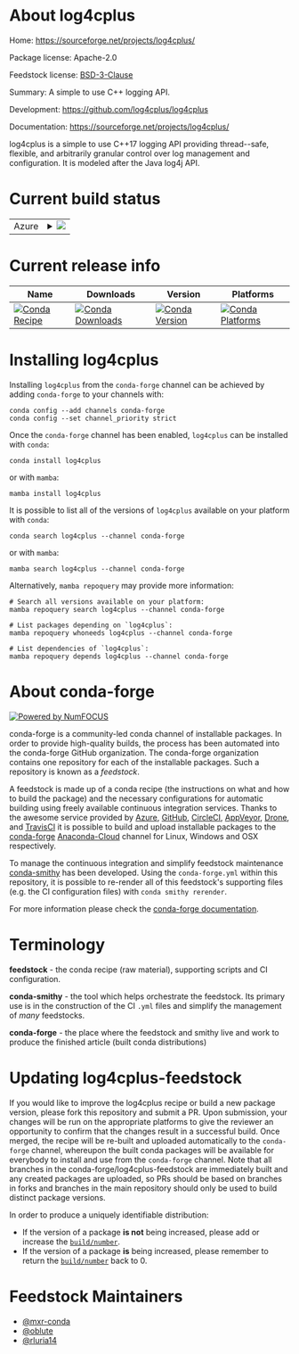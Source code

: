 About log4cplus
===============

Home: https://sourceforge.net/projects/log4cplus/

Package license: Apache-2.0

Feedstock license: [BSD-3-Clause](https://github.com/conda-forge/log4cplus-feedstock/blob/main/LICENSE.txt)

Summary: A simple to use C++ logging API.

Development: https://github.com/log4cplus/log4cplus

Documentation: https://sourceforge.net/projects/log4cplus/

log4cplus is a simple to use C++17 logging API providing thread--safe,
flexible, and arbitrarily granular control over log management and
configuration. It is modeled after the Java log4j API.


Current build status
====================


<table>
    
  <tr>
    <td>Azure</td>
    <td>
      <details>
        <summary>
          <a href="https://dev.azure.com/conda-forge/feedstock-builds/_build/latest?definitionId=12471&branchName=main">
            <img src="https://dev.azure.com/conda-forge/feedstock-builds/_apis/build/status/log4cplus-feedstock?branchName=main">
          </a>
        </summary>
        <table>
          <thead><tr><th>Variant</th><th>Status</th></tr></thead>
          <tbody><tr>
              <td>linux_64</td>
              <td>
                <a href="https://dev.azure.com/conda-forge/feedstock-builds/_build/latest?definitionId=12471&branchName=main">
                  <img src="https://dev.azure.com/conda-forge/feedstock-builds/_apis/build/status/log4cplus-feedstock?branchName=main&jobName=linux&configuration=linux_64_" alt="variant">
                </a>
              </td>
            </tr><tr>
              <td>osx_64</td>
              <td>
                <a href="https://dev.azure.com/conda-forge/feedstock-builds/_build/latest?definitionId=12471&branchName=main">
                  <img src="https://dev.azure.com/conda-forge/feedstock-builds/_apis/build/status/log4cplus-feedstock?branchName=main&jobName=osx&configuration=osx_64_" alt="variant">
                </a>
              </td>
            </tr><tr>
              <td>win_64</td>
              <td>
                <a href="https://dev.azure.com/conda-forge/feedstock-builds/_build/latest?definitionId=12471&branchName=main">
                  <img src="https://dev.azure.com/conda-forge/feedstock-builds/_apis/build/status/log4cplus-feedstock?branchName=main&jobName=win&configuration=win_64_" alt="variant">
                </a>
              </td>
            </tr>
          </tbody>
        </table>
      </details>
    </td>
  </tr>
</table>

Current release info
====================

| Name | Downloads | Version | Platforms |
| --- | --- | --- | --- |
| [![Conda Recipe](https://img.shields.io/badge/recipe-log4cplus-green.svg)](https://anaconda.org/conda-forge/log4cplus) | [![Conda Downloads](https://img.shields.io/conda/dn/conda-forge/log4cplus.svg)](https://anaconda.org/conda-forge/log4cplus) | [![Conda Version](https://img.shields.io/conda/vn/conda-forge/log4cplus.svg)](https://anaconda.org/conda-forge/log4cplus) | [![Conda Platforms](https://img.shields.io/conda/pn/conda-forge/log4cplus.svg)](https://anaconda.org/conda-forge/log4cplus) |

Installing log4cplus
====================

Installing `log4cplus` from the `conda-forge` channel can be achieved by adding `conda-forge` to your channels with:

```
conda config --add channels conda-forge
conda config --set channel_priority strict
```

Once the `conda-forge` channel has been enabled, `log4cplus` can be installed with `conda`:

```
conda install log4cplus
```

or with `mamba`:

```
mamba install log4cplus
```

It is possible to list all of the versions of `log4cplus` available on your platform with `conda`:

```
conda search log4cplus --channel conda-forge
```

or with `mamba`:

```
mamba search log4cplus --channel conda-forge
```

Alternatively, `mamba repoquery` may provide more information:

```
# Search all versions available on your platform:
mamba repoquery search log4cplus --channel conda-forge

# List packages depending on `log4cplus`:
mamba repoquery whoneeds log4cplus --channel conda-forge

# List dependencies of `log4cplus`:
mamba repoquery depends log4cplus --channel conda-forge
```


About conda-forge
=================

[![Powered by
NumFOCUS](https://img.shields.io/badge/powered%20by-NumFOCUS-orange.svg?style=flat&colorA=E1523D&colorB=007D8A)](https://numfocus.org)

conda-forge is a community-led conda channel of installable packages.
In order to provide high-quality builds, the process has been automated into the
conda-forge GitHub organization. The conda-forge organization contains one repository
for each of the installable packages. Such a repository is known as a *feedstock*.

A feedstock is made up of a conda recipe (the instructions on what and how to build
the package) and the necessary configurations for automatic building using freely
available continuous integration services. Thanks to the awesome service provided by
[Azure](https://azure.microsoft.com/en-us/services/devops/), [GitHub](https://github.com/),
[CircleCI](https://circleci.com/), [AppVeyor](https://www.appveyor.com/),
[Drone](https://cloud.drone.io/welcome), and [TravisCI](https://travis-ci.com/)
it is possible to build and upload installable packages to the
[conda-forge](https://anaconda.org/conda-forge) [Anaconda-Cloud](https://anaconda.org/)
channel for Linux, Windows and OSX respectively.

To manage the continuous integration and simplify feedstock maintenance
[conda-smithy](https://github.com/conda-forge/conda-smithy) has been developed.
Using the ``conda-forge.yml`` within this repository, it is possible to re-render all of
this feedstock's supporting files (e.g. the CI configuration files) with ``conda smithy rerender``.

For more information please check the [conda-forge documentation](https://conda-forge.org/docs/).

Terminology
===========

**feedstock** - the conda recipe (raw material), supporting scripts and CI configuration.

**conda-smithy** - the tool which helps orchestrate the feedstock.
                   Its primary use is in the construction of the CI ``.yml`` files
                   and simplify the management of *many* feedstocks.

**conda-forge** - the place where the feedstock and smithy live and work to
                  produce the finished article (built conda distributions)


Updating log4cplus-feedstock
============================

If you would like to improve the log4cplus recipe or build a new
package version, please fork this repository and submit a PR. Upon submission,
your changes will be run on the appropriate platforms to give the reviewer an
opportunity to confirm that the changes result in a successful build. Once
merged, the recipe will be re-built and uploaded automatically to the
`conda-forge` channel, whereupon the built conda packages will be available for
everybody to install and use from the `conda-forge` channel.
Note that all branches in the conda-forge/log4cplus-feedstock are
immediately built and any created packages are uploaded, so PRs should be based
on branches in forks and branches in the main repository should only be used to
build distinct package versions.

In order to produce a uniquely identifiable distribution:
 * If the version of a package **is not** being increased, please add or increase
   the [``build/number``](https://docs.conda.io/projects/conda-build/en/latest/resources/define-metadata.html#build-number-and-string).
 * If the version of a package **is** being increased, please remember to return
   the [``build/number``](https://docs.conda.io/projects/conda-build/en/latest/resources/define-metadata.html#build-number-and-string)
   back to 0.

Feedstock Maintainers
=====================

* [@mxr-conda](https://github.com/mxr-conda/)
* [@oblute](https://github.com/oblute/)
* [@rluria14](https://github.com/rluria14/)

